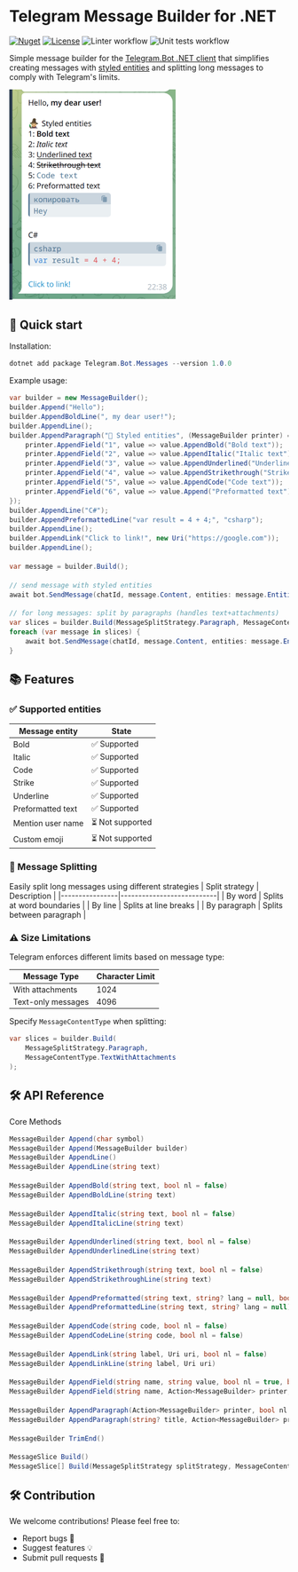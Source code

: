# Telegram Message Builder for .NET
[![Nuget](https://badge.fury.io/nu/Telegram.Bot.Messages)](https://badge.fury.io/nu/Telegram.Bot.Messages)
[![License](https://img.shields.io/badge/license-MIT-blue.svg)](https://github.com/viklover/Telegram.Bot.Messages/blob/master/LICENSE.txt)
![Linter workflow](https://github.com/viklover/Telegram.Bot.Messages/actions/workflows/lint.yml/badge.svg)
![Unit tests workflow](https://github.com/viklover/Telegram.Bot.Messages/actions/workflows/unit-tests.yml/badge.svg)

Simple message builder for the [Telegram.Bot .NET client](https://github.com/TelegramBots/Telegram.Bot) that simplifies creating messages with [styled entities](https://core.telegram.org/api/entities) and splitting long messages to comply with Telegram's limits.

<img src="Telegram.Bot.Messages/screenshot.png" width="300">

## 🚀 Quick start
Installation:
```csharp
dotnet add package Telegram.Bot.Messages --version 1.0.0
```
Example usage:
```csharp
var builder = new MessageBuilder();
builder.Append("Hello");
builder.AppendBoldLine(", my dear user!");
builder.AppendLine();
builder.AppendParagraph("🧙 Styled entities", (MessageBuilder printer) => {
    printer.AppendField("1", value => value.AppendBold("Bold text"));
    printer.AppendField("2", value => value.AppendItalic("Italic text"));
    printer.AppendField("3", value => value.AppendUnderlined("Underlined text"));
    printer.AppendField("4", value => value.AppendStrikethrough("Strikethrough text"));
    printer.AppendField("5", value => value.AppendCode("Code text"));
    printer.AppendField("6", value => value.Append("Preformatted text").AppendPreformatted("Hey"));
});
builder.AppendLine("C#");
builder.AppendPreformattedLine("var result = 4 + 4;", "csharp");
builder.AppendLine();
builder.AppendLink("Click to link!", new Uri("https://google.com"));
builder.AppendLine();

var message = builder.Build();

// send message with styled entities
await bot.SendMessage(chatId, message.Content, entities: message.Entities);

// for long messages: split by paragraphs (handles text+attachments)
var slices = builder.Build(MessageSplitStrategy.Paragraph, MessageContentType.TextWithAttachments);
foreach (var message in slices) {
    await bot.SendMessage(chatId, message.Content, entities: message.Entities);
}
```

## 📚 Features
### ✅ Supported entities

| Message entity    | State           |
|-------------------|-----------------|
| Bold              | ✅ Supported     |
| Italic            | ✅ Supported     |
| Code              | ✅ Supported     |
| Strike            | ✅ Supported     |
| Underline         | ✅ Supported     |
| Preformatted text | ✅ Supported     |
| Mention user name | ⏳ Not supported |
| Custom emoji      | ⏳ Not supported |

### 📏 Message Splitting
Easily split long messages using different strategies
| Split strategy | Description               |
|----------------|---------------------------|
| By word        | Splits at word boundaries |
| By line        | Splits at line breaks     |
| By paragraph   | Splits between paragraph  |


### ⚠️ Size Limitations
Telegram enforces different limits based on message type:

| Message Type       | Character Limit  |
|--------------------|------------------|
| With attachments   | 1024             |
| Text-only messages | 4096             |

Specify `MessageContentType` when splitting:
```csharp
var slices = builder.Build(
    MessageSplitStrategy.Paragraph, 
    MessageContentType.TextWithAttachments
);
```

## 🛠️ API Reference
Core Methods
```csharp
MessageBuilder Append(char symbol)
MessageBuilder Append(MessageBuilder builder)
MessageBuilder AppendLine()
MessageBuilder AppendLine(string text)

MessageBuilder AppendBold(string text, bool nl = false)
MessageBuilder AppendBoldLine(string text)

MessageBuilder AppendItalic(string text, bool nl = false)
MessageBuilder AppendItalicLine(string text)

MessageBuilder AppendUnderlined(string text, bool nl = false)
MessageBuilder AppendUnderlinedLine(string text)

MessageBuilder AppendStrikethrough(string text, bool nl = false)
MessageBuilder AppendStrikethroughLine(string text)

MessageBuilder AppendPreformatted(string text, string? lang = null, bool nl = false)
MessageBuilder AppendPreformattedLine(string text, string? lang = null)

MessageBuilder AppendCode(string code, bool nl = false)
MessageBuilder AppendCodeLine(string code, bool nl = false)

MessageBuilder AppendLink(string label, Uri uri, bool nl = false) 
MessageBuilder AppendLinkLine(string label, Uri uri)

MessageBuilder AppendField(string name, string value, bool nl = true, bool boldTitle = false)
MessageBuilder AppendField(string name, Action<MessageBuilder> printer, bool nl = true, bool boldTitle = false)

MessageBuilder AppendParagraph(Action<MessageBuilder> printer, bool nl = true)
MessageBuilder AppendParagraph(string? title, Action<MessageBuilder> printer, bool nl = true, bool boldTitle = false)

MessageBuilder TrimEnd()

MessageSlice Build()
MessageSlice[] Build(MessageSplitStrategy splitStrategy, MessageContentType contentType)
```

## 🛠️ Contribution
We welcome contributions! Please feel free to:
* Report bugs 🐛
* Suggest features 💡
* Submit pull requests 🔄

